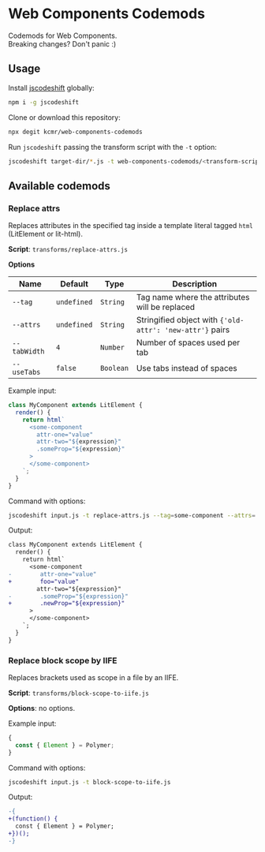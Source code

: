 # Web Components Codemods

Codemods for Web Components.  
Breaking changes? Don't panic :)

## Usage

Install [jscodeshift](https://github.com/facebook/jscodeshift) globally:

```bash
npm i -g jscodeshift
```

Clone or download this repository:

```bash
npx degit kcmr/web-components-codemods
```

Run `jscodeshift` passing the transform script with the `-t` option:

```bash
jscodeshift target-dir/*.js -t web-components-codemods/<transform-script>.js
```

## Available codemods

### Replace attrs

Replaces attributes in the specified tag inside a template literal tagged `html` (LitElement or lit-html).

**Script**: `transforms/replace-attrs.js`

**Options**

| Name         | Default     | Type      | Description                                              |
| ------------ | ----------- | --------- | -------------------------------------------------------- |
| `--tag`      | `undefined` | `String`  | Tag name where the attributes will be replaced           |
| `--attrs`    | `undefined` | `String`  | Stringified object with `{'old-attr': 'new-attr'}` pairs |
| `--tabWidth` | `4`         | `Number`  | Number of spaces used per tab                            |
| `--useTabs`  | `false`     | `Boolean` | Use tabs instead of spaces                               |

Example input:

```js
class MyComponent extends LitElement {
  render() {
    return html`
      <some-component
        attr-one="value"
        attr-two="${expression}"
        .someProp="${expression}"
      >
      </some-component>
    `;
  }
}
```

Command with options:

```bash
jscodeshift input.js -t replace-attrs.js --tag=some-component --attrs='{"attr-one": "foo", ".someProp": ".newProp"}'
```

Output:

```diff
class MyComponent extends LitElement {
  render() {
    return html`
      <some-component
-        attr-one="value"
+        foo="value"
        attr-two="${expression}"
-        .someProp="${expression}"
+        .newProp="${expression}"
      >
      </some-component>
    `;
  }
}
```

### Replace block scope by IIFE

Replaces brackets used as scope in a file by an IIFE.

**Script**: `transforms/block-scope-to-iife.js`

**Options**: no options.

Example input:

```js
{
  const { Element } = Polymer;
}
```

Command with options:

```bash
jscodeshift input.js -t block-scope-to-iife.js
```

Output:

```diff
-{
+(function() {
  const { Element } = Polymer;
+})();
-}
```
